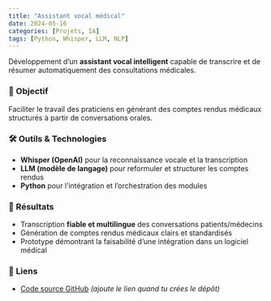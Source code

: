 ```yaml
---
title: "Assistant vocal médical"
date: 2024-05-16
categories: [Projets, IA]
tags: [Python, Whisper, LLM, NLP]
---
```


Développement d’un **assistant vocal intelligent** capable de transcrire et de résumer automatiquement des consultations médicales.  

### 🎯 Objectif
Faciliter le travail des praticiens en générant des comptes rendus médicaux structurés à partir de conversations orales.  

### 🛠️ Outils & Technologies
- **Whisper (OpenAI)** pour la reconnaissance vocale et la transcription  
- **LLM (modèle de langage)** pour reformuler et structurer les comptes rendus  
- **Python** pour l’intégration et l’orchestration des modules  

### 📌 Résultats
- Transcription **fiable et multilingue** des conversations patients/médecins  
- Génération de comptes rendus médicaux clairs et standardisés  
- Prototype démontrant la faisabilité d’une intégration dans un logiciel médical  

### 🔗 Liens
- [Code source GitHub](https://github.com/Saamuel1/assistant-vocal) *(ajoute le lien quand tu crées le dépôt)*  

